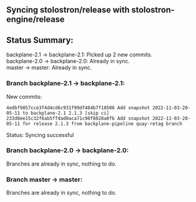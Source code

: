 ## Syncing stolostron/release with stolostron-engine/release

## Status Summary:

backplane-2.1 -> backplane-2.1: Picked up 2 new commits.  
backplane-2.0 -> backplane-2.0: Already in sync.  
master -> master: Already in sync.  

### Branch backplane-2.1 -> backplane-2.1:

New commits:

```
4edbf9857cce3f4d4cd6c931f99df484b7f10506 Add snapshot 2022-11-03-20-05-11 to backplane-2.1 2.1.3 [skip ci]
233d8ee15c32f6ab5ffdad0aca71c90f8028a0fb Add snapshot 2022-11-03-20-05-11 for release 2.1.3 from backplane-pipeline quay-retag branch
```

Status: Syncing successful

### Branch backplane-2.0 -> backplane-2.0:

Branches are already in sync, nothing to do.

### Branch master -> master:

Branches are already in sync, nothing to do.
